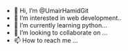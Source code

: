 - 👋 Hi, I’m @UmairHamidGit
- 👀 I’m interested in web development..
- 🌱 I’m currently learning python...
- 💞️ I’m looking to collaborate on ...
- 📫 How to reach me ...







<!---
UmairHamidGit/UmairHamidGit is a ✨ special ✨ repository because its `README.md` (this file) appears on your GitHub profile.
You can click the Preview link to take a look at your changes.
--->
